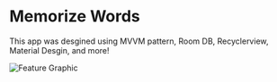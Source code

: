 # Memorize Words
This app was desgined using MVVM pattern, Room DB, Recyclerview, Material Desgin, and more!

![Feature Graphic](https://user-images.githubusercontent.com/38831428/137721789-4be9e9ec-6b5a-4544-af47-3a95eaa44f97.jpg)
